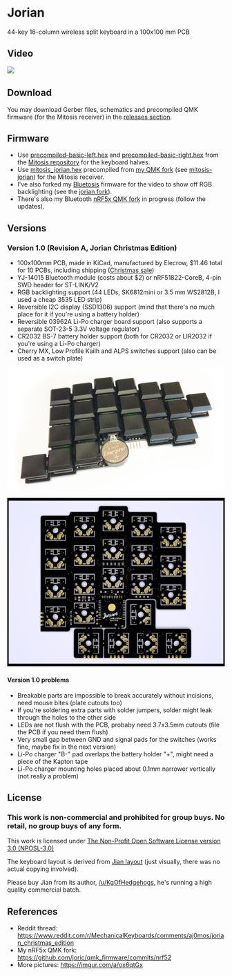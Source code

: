 # Jorian

44-key 16-column wireless split keyboard in a 100x100 mm PCB

## Video

[![](http://img.youtube.com/vi/QdX0h8hysV8/0.jpg)](https://youtu.be/QdX0h8hysV8)

## Download

You may download Gerber files, schematics and precompiled QMK firmware (for the Mitosis receiver) in the [releases section](https://github.com/joric/jorian/releases).

## Firmware

* Use [precompiled-basic-left.hex](https://github.com/reversebias/mitosis/blob/master/precompiled/precompiled-basic-left.hex) and [precompiled-basic-right.hex](https://github.com/reversebias/mitosis/blob/master/precompiled/precompiled-basic-right.hex) from the [Mitosis repository](https://github.com/reversebias/mitosis) for the keyboard halves.
* Use [mitosis_jorian.hex](https://github.com/joric/jorian/releases/download/1.0/mitosis_jorian.hex) precompiled from [my QMK fork](https://github.com/joric/qmk_firmware) (see [mitosis-jorian](https://github.com/joric/qmk_firmware/tree/mitosis-jorian)) for the Mitosis receiver.
* I've also forked my [Bluetosis](https://github.com/joric/bluetosis) firmware for the video to show off RGB backlighting (see the [jorian fork](https://github.com/joric/bluetosis/commits/jorian)).
* There's also my Bluetooth [nRF5x QMK fork](https://github.com/joric/qmk_firmware/commits/nrf52) in progress (follow the updates).

## Versions

### Version 1.0 (Revision A, Jorian Christmas Edition)

* 100x100mm PCB, made in KiCad, manufactured by Elecrow, $11.46 total for 10 PCBs, including shipping ([Christmas sale](http://www.elecrow.com/blog/free-prototyping-for-christmas-pcb/))
* YJ-14015 Bluetooth module (costs about $2) or nRF51822-CoreB, 4-pin SWD header for ST-LINK/V2
* RGB backlighting support (44 LEDs, SK6812mini or 3.5 mm WS2812B, I used a cheap 3535 LED strip)
* Reversible I2C display (SSD1306) support (mind that there's no much place for it if you're using a battery holder)
* Reversible 03962A Li-Po charger board support (also supports a separate SOT-23-5 3.3V voltage regulator)
* CR2032 BS-7 battery holder support (both for CR2032 or LIR2032 if you're using a Li-Po charger)
* Cherry MX, Low Profile Kailh and ALPS switches support (also can be used as a switch plate)

![](images/jorian-1.0-assembled.jpg)

![](images/jorian-1.0.jpg)

#### Version 1.0 problems

* Breakable parts are impossible to break accurately without incisions, need mouse bites (plate cutouts too)
* If you're soldering extra parts with solder jumpers, solder might leak through the holes to the other side
* LEDs are not flush with the PCB, probaby need 3.7x3.5mm cutouts (file the PCB if you need them flush)
* Very small gap between GND and signal pads for the switches (works fine, maybe fix in the next version)
* Li-Po charger "B-" pad overlaps the battery holder "+", might need a piece of the Kapton tape
* Li-Po charger mounting holes placed about 0.1mm narrower vertically (not really a problem)

## License

### This work is non-commercial and prohibited for group buys. No retail, no group buys of any form.

This work is licensed under [The Non-Profit Open Software License version 3.0 (NPOSL-3.0)](https://opensource.org/licenses/NPOSL-3.0)

The keyboard layout is derived from [Jian layout](http://www.keyboard-layout-editor.com/#/gists/4b6c2af67148f58ddd6c6b2976c4370f) (just visually, there was no actual copying involved).

Please buy Jian from its author, [/u/KgOfHedgehogs](http://reddit.com/u/KgOfHedgehogs), he's running a high quality commercial batch.

## References

* Reddit thread: https://www.reddit.com/r/MechanicalKeyboards/comments/aj0mos/jorian_christmas_edition
* My nRF5x QMK fork: https://github.com/joric/qmk_firmware/commits/nrf52
* More pictures: https://imgur.com/a/ox6qtGx
